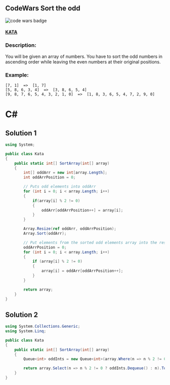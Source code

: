 ## CodeWars Sort the odd

![code wars badge](https://www.codewars.com/users/FreePhoenix/badges/large)

#### [KATA](https://www.codewars.com/kata/578aa45ee9fd15ff4600090d)

### Description:

You will be given an array of numbers. You have to sort the odd numbers in ascending order while leaving the even numbers at their original positions.

### Example:

    [7, 1]  =>  [1, 7]
    [5, 8, 6, 3, 4]  =>  [3, 8, 6, 5, 4]
    [9, 8, 7, 6, 5, 4, 3, 2, 1, 0]  =>  [1, 8, 3, 6, 5, 4, 7, 2, 9, 0]


# C#

## Solution 1

```CS
using System;

public class Kata
{
    public static int[] SortArray(int[] array)
    {
        int[] oddArr = new int[array.Length];
        int oddArrPosition = 0;

        // Puts odd elements into oddArr
        for (int i = 0; i < array.Length; i++)
        {
            if(array[i] % 2 != 0)
            {
                oddArr[oddArrPosition++] = array[i];
            }
        }

        Array.Resize(ref oddArr, oddArrPosition);
        Array.Sort(oddArr);

        // Put elements from the sorted odd elements array into the result array
        oddArrPosition = 0;
        for (int i = 0; i < array.Length; i++)
        {
            if (array[i] % 2 != 0)
            {
                array[i] = oddArr[oddArrPosition++];
            }
        }

        return array;
    }
}
 ```

## Solution 2

```CS
using System.Collections.Generic;
using System.Linq;

public class Kata
{
    public static int[] SortArray(int[] array)
    {
        Queue<int> oddInts = new Queue<int>(array.Where(n => n % 2 != 0).OrderBy(n => n));

        return array.Select(n => n % 2 != 0 ? oddInts.Dequeue() : n).ToArray();
    }
}
 ```


